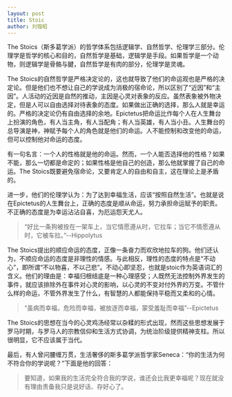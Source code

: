 ```yaml
---
layout: post
title: Stoic
author: 刘锴昭
---
```


The Stoics（斯多葛学派）的哲学体系包括逻辑学、自然哲学、伦理学三部分。伦理学是哲学的核心和目的，自然哲学是基础，逻辑学是手段。如果哲学是一个动物，则逻辑学是骨骼与腱，自然哲学是有肉的部分，伦理学是灵魂。

The Stoics的自然哲学是严格决定论的，这也就导致了他们的命运观也是严格的决定论。但是他们也不想让自己的学说成为消极的宿命论，所以区别了“近因”和“主因”。人活动的近因是自然的推动，主因是心灵对表象的反应。虽然表象被外物决定，但是人可以自由选择对待表象的态度。如果做出正确的选择，那么人就是幸运的。严格的决定论仍有自由选择的余地。Epictetus把命运比作每个人在人生舞台上扮演的角色，有人当主角，有人当配角；有人当英雄，有人当小丑。人生舞台的总导演是神，神赋予每个人的角色就是他们的命运。人不能控制和改变他的命运，但可以控制他对命运的态度。

有一句名言：一个人的性格就是他的命运。然而，一个人能否选择他的性格？如果不能，那么一切都是命定的；如果性格是他自己的创造，那么他就掌握了自己的命运。The Stoics既要避免宿命论，又要肯定人的自由和自主，这在理论上是矛盾的。

进一步，他们的伦理学认为：为了达到幸福生活，应该“按照自然生活”。也就是说在Epictetus的人生舞台上，正确的态度是顺从命运，努力承担命运赋予的职责。不正确的态度是为幸运沾沾自喜，为厄运怨天尤人。

>“好比一条狗被拴在一架车上，当它情愿遵从时，它拉车；当它不情愿遵从时，它被车拉。”--Hippolytus

The Stoics提出的顺应命运的态度，正像一条奋力而欢欣地拉车的狗。他们还认为，不顺应命运的态度是非理性的情感。与此相反，理性的态度的特点是“不动心”，即所谓“不以物喜，不以己悲”。不动心即坚忍，也就是stoic作为英语词汇的含义。他们的理由是：幸福归根结底是一种心理感受；人既然无法控制外界发生的事件，就应该排除外在事件对心灵的影响，以心灵的不变对付外界的万变。不管什么样的命运，不管外界发生了什么，有智慧的人都能保持平稳而又柔和的心情。

>“虽病而幸福，危险而幸福，被放逐而幸福，蒙受羞耻而幸福”--Epictetus

The Stoics的思想在当今的心灵鸡汤经常以杂糅的形式出现，然而这些思想发展于罗马时期，与罗马人的宗教信仰和生活方式协调，为统治阶级提供精神支柱。所以很明显，它不应该属于当代。

最后，有人曾问腰缠万贯，生活奢侈的斯多葛学派哲学家Seneca：“你的生活为何不符合你的学说呢？”下面是他的回答：

>要知道，如果我的生活完全符合我的学说，谁还会比我更幸福呢？现在就没有理由责备我只是说好话、存好心了。